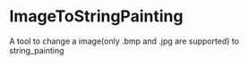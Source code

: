 # ImageToStringPainting
A tool to change a image(only .bmp and .jpg are supported) to string_painting
